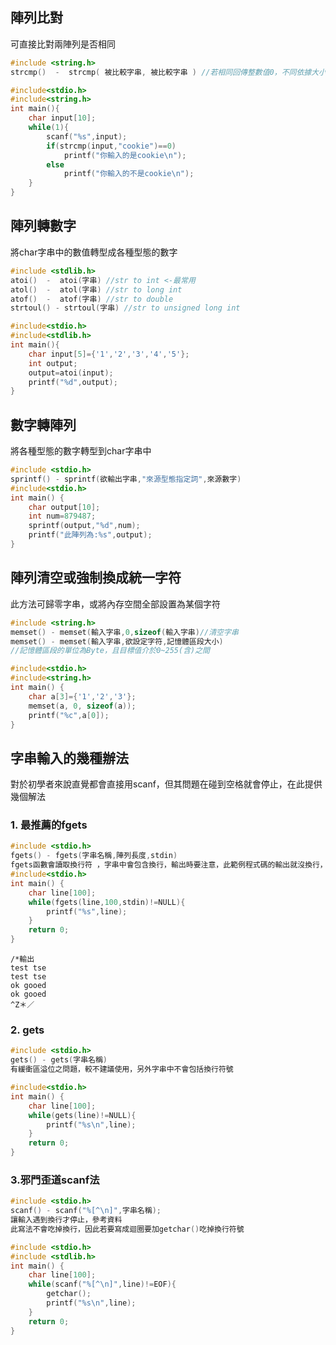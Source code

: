 ## 陣列比對
可直接比對兩陣列是否相同

```c
#include <string.h>
strcmp()  -  strcmp( 被比較字串, 被比較字串 ) //若相同回傳整數值0，不同依據大小回傳正號或負號
```
```c
#include<stdio.h>
#include<string.h>
int main(){
    char input[10];
    while(1){
        scanf("%s",input);
        if(strcmp(input,"cookie")==0)
            printf("你輸入的是cookie\n");
        else
            printf("你輸入的不是cookie\n");
    }
}
```

## 陣列轉數字
將char字串中的數值轉型成各種型態的數字
```c
#include <stdlib.h>
atoi()  -  atoi(字串) //str to int <-最常用
atol()  -  atol(字串) //str to long int
atof()  -  atof(字串) //str to double
strtoul() - strtoul(字串) //str to unsigned long int
```
```c
#include<stdio.h>
#include<stdlib.h>
int main(){
    char input[5]={'1','2','3','4','5'};
    int output;
    output=atoi(input);
    printf("%d",output);
}
```
## 數字轉陣列
將各種型態的數字轉型到char字串中
```c
#include <stdio.h>
sprintf() - sprintf(欲輸出字串,"來源型態指定詞",來源數字)
#include<stdio.h>
int main() {
    char output[10];
    int num=879487;
    sprintf(output,"%d",num);
    printf("此陣列為:%s",output);
}
```

## 陣列清空或強制換成統一字符
此方法可歸零字串，或將內存空間全部設置為某個字符
```c
#include <string.h>
memset() - memset(輸入字串,0,sizeof(輸入字串)//清空字串
memset() - memset(輸入字串,欲設定字符,記憶體區段大小)
//記憶體區段的單位為Byte，且目標值介於0~255(含)之間
```
```c
#include<stdio.h>
#include<string.h>
int main() {
    char a[3]={'1','2','3'};
    memset(a, 0, sizeof(a));
    printf("%c",a[0]);
}
```

## 字串輸入的幾種辦法
對於初學者來說直覺都會直接用scanf，但其問題在碰到空格就會停止，在此提供幾個解法
### 1. 最推薦的fgets
```c
#include <stdio.h>
fgets() - fgets(字串名稱,陣列長度,stdin)
fgets函數會讀取換行符 ，字串中會包含換行，輸出時要注意，此範例程式碼的輸出就沒換行，因為字串裡就有了
#include<stdio.h>
int main() {
    char line[100];
    while(fgets(line,100,stdin)!=NULL){
        printf("%s",line);
    }
    return 0;
}
```
```
/*輸出
test tse
test tse
ok gooed
ok gooed
^Z＊／
```

### 2. gets
```c
#include <stdio.h>
gets() - gets(字串名稱)
有緩衝區溢位之問題，較不建議使用，另外字串中不會包括換行符號
```
```c
#include<stdio.h>
int main() {
    char line[100];
    while(gets(line)!=NULL){
        printf("%s\n",line);
    }
    return 0;
}
```
### 3.邪門歪道scanf法
```c
#include <stdio.h>
scanf() - scanf("%[^\n]",字串名稱);
讓輸入遇到換行才停止，參考資料
此寫法不會吃掉換行，因此若要寫成迴圈要加getchar()吃掉換行符號
```
```c
#include <stdio.h>
#include <stdlib.h>
int main() {
    char line[100];
    while(scanf("%[^\n]",line)!=EOF){
        getchar();
        printf("%s\n",line);
    }
    return 0;
}
```
